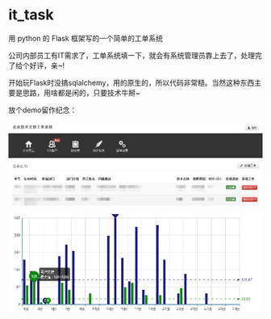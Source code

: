 # it_task


用 python 的 Flask 框架写的一个简单的工单系统

公司内部员工有IT需求了，工单系统填一下，就会有系统管理员靠上去了，处理完了给个好评，亲~! 

开始玩Flask时没搞sqlalchemy，用的原生的，所以代码非常糙。当然这种东西主要是思路，用啥都是闲的，只要技术牛掰~

放个demo留作纪念：


![demo](https://github.com/MorningSong/it_task/blob/master/demo/task.png)


![demo](https://github.com/MorningSong/it_task/blob/master/demo/report.png)
